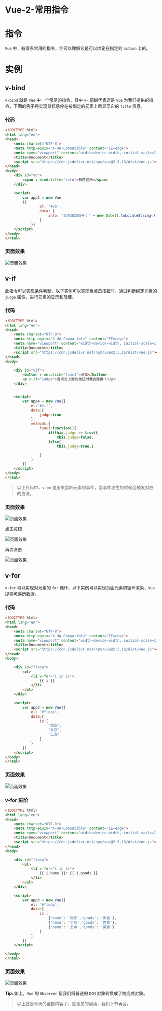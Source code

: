 # Vue-2-常用指令


# 指令

`Vue` 中，有很多常用的指令，你可以理解它是可以绑定在指定的 `action` 上的。

# 实例

## v-bind

`v-bind` 就是 `Vue` 中一个常见的指令，其中 `v-` 前缀代表这是 `Vue` 为我们提供的指令，下面的例子将实现鼠标悬停在被绑定的元素上后显示它的 `title` 信息。

### 代码

```html
<!DOCTYPE html>
<html lang="en">
<head>
    <meta charset="UTF-8">
    <meta http-equiv="X-UA-Compatible" content="IE=edge">
    <meta name="viewport" content="width=device-width, initial-scale=1.0">
    <title>Document</title>
    <script src="https://cdn.jsdelivr.net/npm/vue@2.5.16/dist/vue.js"></script>
</head>
<body>
    <div id="vb">
        <span v-bind:title="info">悬停显示</span>
    </div>

    <script>
        var app2 = new Vue
        ({
                el: '#vb',
                data: {
                    info: '此页面加载于：' + new Date().toLocaleString()
                }
            })
    </script>
</body>
</html>
```

### 页面效果

![](https://gitee.com/phygerr/picture/raw/master/2021-4-21/1618972525475-image.png "页面效果")

## v-if

此指令可以实现条件判断，以下实例可以实现当点击按钮时，通过判断绑定元素的 `judge` 属性，进行元素的显示和隐藏。

### 代码

```html
<!DOCTYPE html>
<html lang="en">
<head>
    <meta charset="UTF-8">
    <meta http-equiv="X-UA-Compatible" content="IE=edge">
    <meta name="viewport" content="width=device-width, initial-scale=1.0">
    <title>Document</title>
    <script src="https://cdn.jsdelivr.net/npm/vue@2.5.16/dist/vue.js"></script>
</head>
<body>

    <div id="vif">
        <button v-on:click="func1">点我</button>
        <p v-if="judge">当点击上面的按钮时我会隐藏！</p>
    </div>


    <script>
        var app4 = new Vue({
            el:'#vif',
            data:{
                judge:true
            },
            methods:{
                func1:function(){
                    if(this.judge == true){
                        this.judge=false;
                    }else{
                        this.judge=true;}

                }
            }
        })
    </script>
</body>
</html>
```

> 以上代码中，`v-on` 是用来监听元素的事件，当事件发生的时候会触发对应的方法。

### 页面效果

![](https://gitee.com/phygerr/picture/raw/master/2021-4-21/1618972860919-image.png "页面效果")

点击按钮

![](https://gitee.com/phygerr/picture/raw/master/2021-4-21/1618972880777-image.png "页面效果")

再次点击

![](https://gitee.com/phygerr/picture/raw/master/2021-4-21/1618972901524-image.png "页面效果")

## v-for

`v-for` 可以实现对元素的 `for` 循环，以下实例可以实现页面元素的循环渲染，`Vue` 提供可遍历数据。

### 代码

```html
<!DOCTYPE html>
<html lang="en">
<head>
    <meta charset="UTF-8">
    <meta http-equiv="X-UA-Compatible" content="IE=edge">
    <meta name="viewport" content="width=device-width, initial-scale=1.0">
    <title>Document</title>
    <script src="https://cdn.jsdelivr.net/npm/vue@2.5.16/dist/vue.js"></script>
</head>
<body>

    <div id="floop">
        <ol>
            <li v-for="i in is">
                {{ i }}
            </li>
        </ol>
    </div>

    <script>
        var app3 = new Vue({
            el: '#floop',
            data:{
                is:[
                    '西安',
                    '北京',
                    '上海'
                ]
            }
        })
    </script>
</body>
</html>
```

### 页面效果

![](https://gitee.com/phygerr/picture/raw/master/2021-4-21/1618973143742-image.png "页面效果")

### v-for 进阶

```html
<!DOCTYPE html>
<html lang="en">
<head>
    <meta charset="UTF-8">
    <meta http-equiv="X-UA-Compatible" content="IE=edge">
    <meta name="viewport" content="width=device-width, initial-scale=1.0">
    <title>Document</title>
    <script src="https://cdn.jsdelivr.net/npm/vue@2.5.16/dist/vue.js"></script>
</head>
<body>

    <div id="floop">
        <ul>
            <li v-for="i in is">
                {{ i.name }}: {{ i.goods }}
            </li>
        </ul>
    </div>

    <script>
        var app3 = new Vue({
            el: '#floop',
            data:{
                is:[
                    {'name': '西安','goods': '面食'},
                    {'name': '北京','goods': '肉食'},
                    {'name': '上海','goods': '菜食'}
                ]
            }
        })
    </script>

</body>
</html>
```

### 页面效果

![](https://gitee.com/phygerr/picture/raw/master/2021-4-21/1618973426332-image.png "页面效果")

**Tip:** 如上，`Vue` 的 `Observer` 帮我们将普通的 `DOM` 对象转换成了响应式对象。

> 以上就是今天的全部内容了，感谢您的阅读，我们下节再会。

